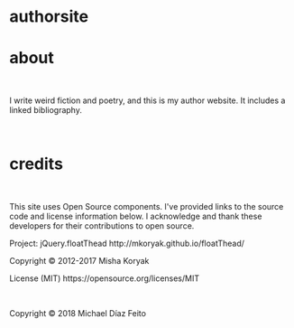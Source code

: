 # authorsite
<h1>about</h1>
<br>
<p>I write weird fiction and poetry, and this is my author website. It includes a linked bibliography.</p>
<br>
<h1>credits</h1>
<br>
<p>This site uses Open Source components. I've provided links to the source code and license information below. I acknowledge and thank these developers for their contributions to open source.</p>
<p>Project: jQuery.floatThead http://mkoryak.github.io/floatThead/</p>
<p>Copyright &copy; 2012-2017 Misha Koryak</p>
<p>License (MIT) https://opensource.org/licenses/MIT</p>
<br>
<p>Copyright &copy; 2018 Michael Díaz Feito</p>
